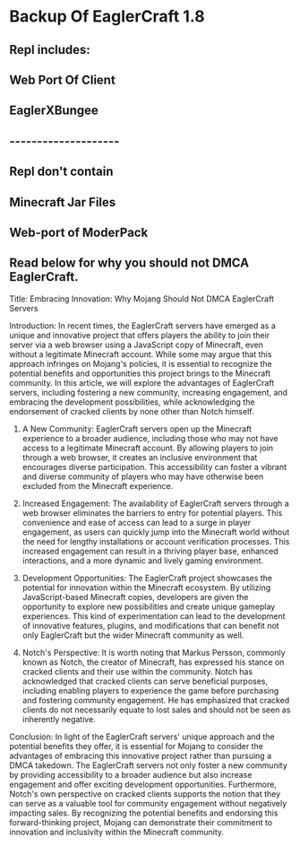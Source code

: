 # Backup Of EaglerCraft 1.8
## Repl includes:
## Web Port Of Client
## EaglerXBungee
## --------------------
## Repl don't contain
## Minecraft Jar Files
## Web-port of ModerPack
## Read below for why you should not DMCA EaglerCraft.
Title: Embracing Innovation: Why Mojang Should Not DMCA EaglerCraft Servers

Introduction:
In recent times, the EaglerCraft servers have emerged as a unique and innovative project that offers players the ability to join their server via a web browser using a JavaScript copy of Minecraft, even without a legitimate Minecraft account. While some may argue that this approach infringes on Mojang's policies, it is essential to recognize the potential benefits and opportunities this project brings to the Minecraft community. In this article, we will explore the advantages of EaglerCraft servers, including fostering a new community, increasing engagement, and embracing the development possibilities, while acknowledging the endorsement of cracked clients by none other than Notch himself.

1. A New Community:
EaglerCraft servers open up the Minecraft experience to a broader audience, including those who may not have access to a legitimate Minecraft account. By allowing players to join through a web browser, it creates an inclusive environment that encourages diverse participation. This accessibility can foster a vibrant and diverse community of players who may have otherwise been excluded from the Minecraft experience.

2. Increased Engagement:
The availability of EaglerCraft servers through a web browser eliminates the barriers to entry for potential players. This convenience and ease of access can lead to a surge in player engagement, as users can quickly jump into the Minecraft world without the need for lengthy installations or account verification processes. This increased engagement can result in a thriving player base, enhanced interactions, and a more dynamic and lively gaming environment.

3. Development Opportunities:
The EaglerCraft project showcases the potential for innovation within the Minecraft ecosystem. By utilizing JavaScript-based Minecraft copies, developers are given the opportunity to explore new possibilities and create unique gameplay experiences. This kind of experimentation can lead to the development of innovative features, plugins, and modifications that can benefit not only EaglerCraft but the wider Minecraft community as well.

4. Notch's Perspective:
It is worth noting that Markus Persson, commonly known as Notch, the creator of Minecraft, has expressed his stance on cracked clients and their use within the community. Notch has acknowledged that cracked clients can serve beneficial purposes, including enabling players to experience the game before purchasing and fostering community engagement. He has emphasized that cracked clients do not necessarily equate to lost sales and should not be seen as inherently negative.

Conclusion:
In light of the EaglerCraft servers' unique approach and the potential benefits they offer, it is essential for Mojang to consider the advantages of embracing this innovative project rather than pursuing a DMCA takedown. The EaglerCraft servers not only foster a new community by providing accessibility to a broader audience but also increase engagement and offer exciting development opportunities. Furthermore, Notch's own perspective on cracked clients supports the notion that they can serve as a valuable tool for community engagement without negatively impacting sales. By recognizing the potential benefits and endorsing this forward-thinking project, Mojang can demonstrate their commitment to innovation and inclusivity within the Minecraft community.

